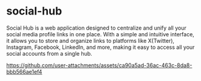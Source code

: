 # social-hub
Social Hub is a web application designed to centralize and unify all your social media profile links in one place. With a simple and intuitive interface, it allows you to store and organize links to platforms like X(Twitter), Instagram, Facebook, LinkedIn, and more, making it easy to access all your social accounts from a single hub.


https://github.com/user-attachments/assets/ca90a5ad-36ac-463c-8da8-bbb566ae1ef4
